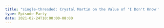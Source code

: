 ```yaml
---
title: "single-threaded: Crystal Martin on the Value of 'I Don't Know'"
type: Episode Party
date: 2021-02-24T10:00:00-08:00
---
```

